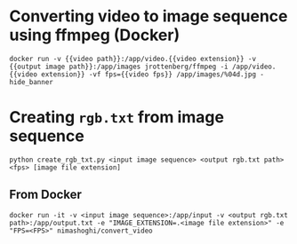 # Converting video to image sequence using ffmpeg (Docker)

`docker run -v {{video path}}:/app/video.{{video extension}} -v {{output image path}}:/app/images jrottenberg/ffmpeg -i /app/video.{{video extension}} -vf fps={{video fps}} /app/images/%04d.jpg -hide_banner`

# Creating `rgb.txt` from image sequence

`python create_rgb_txt.py <input image sequence> <output rgb.txt path> <fps> [image file extension]`

## From Docker

`docker run -it -v <input image sequence>:/app/input -v <output rgb.txt path>:/app/output.txt -e "IMAGE_EXTENSION=.<image file extension>" -e "FPS=<FPS>" nimashoghi/convert_video`

